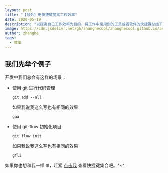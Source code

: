 ```yaml
---
layout: post
title: "【号外】用快捷键提高工作效率"
date: 2020-05-19
description: "以提高自己工作效率为目的，将工作中常用到的工具或者软件的快捷键总结下来，列个清单方便以后查找。"
image: https://cdn.jsdelivr.net/gh/zhanghecool/zhanghecool.github.io/assets/images/shortcuts.jpg
author: zhanghe
tags:
  - 效率
---
```


## 我们先举个例子

开发中我们总会有这样的场景：

- 使用 git 进行代码管理

  ```git
  git add --all
  ```

  如果我说我这么写也有相同的效果

  ```git
  gaa
  ```

- 使用 git-flow 初始化项目

  ```git
  git flow init
  ```

  如果我说我这么写也有相同的效果

  ```git
  gfli
  ```

如果你也想和我一样 `懒`，赶紧 [点击我](https://shortcuts.zhanghe.cool/) 查看快捷键集合吧。^~^
